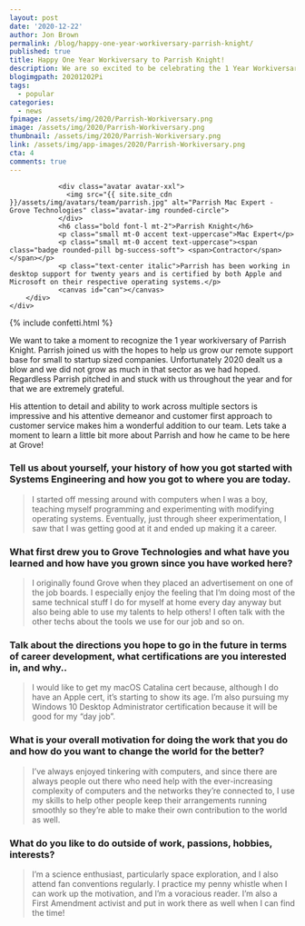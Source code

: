```yaml
---
layout: post
date: '2020-12-22'
author: Jon Brown
permalink: /blog/happy-one-year-workiversary-parrish-knight/
published: true
title: Happy One Year Workiversary to Parrish Knight!
description: We are so excited to be celebrating the 1 Year Workiversary of Parrish Knight here at Grove!
blogimgpath: 20201202Pi
tags:
  - popular
categories:
  - news
fpimage: /assets/img/2020/Parrish-Workiversary.png
image: /assets/img/2020/Parrish-Workiversary.png
thumbnail: /assets/img/2020/Parrish-Workiversary.png
link: /assets/img/app-images/2020/Parrish-Workiversary.png
cta: 4
comments: true
---
```

<div class="col-md-12 col-lg-12 mb-10">
		<div class="card card-border border-success shadow-light-lg">
			<div class="card-body d-flex flex-column align-items-center">
				
				<div class="avatar avatar-xxl">
				  <img src="{{ site.site_cdn }}/assets/img/avatars/team/parrish.jpg" alt="Parrish Mac Expert - Grove Technologies" class="avatar-img rounded-circle">
				</div>
				<h6 class="bold font-l mt-2">Parrish Knight</h6>
				<p class="small mt-0 accent text-uppercase">Mac Expert</p>
				<p class="small mt-0 accent text-uppercase"><span class="badge rounded-pill bg-success-soft"> <span>Contractor</span></span></p>
				<p class="text-center italic">Parrish has been working in desktop support for twenty years and is certified by both Apple and Microsoft on their respective operating systems.</p>
				<canvas id="can"></canvas>
		</div>
	</div>
</div>


{% include confetti.html %}

We want to take a moment to recognize the 1 year workiversary of Parrish Knight. Parrish joined us with the hopes to help us grow our remote support base for small to startup sized companies. Unfortunately 2020 dealt us a blow and we did not grow as much in that sector as we had hoped. Regardless Parrish pitched in and stuck with us throughout the year and for that we are extremely grateful.

His attention to detail and ability to work across multiple sectors is impressive and his attentive demeanor and customer first approach to customer service makes him a wonderful addition to our team. Lets take a moment to learn a little bit more about Parrish and how he came to be here at Grove!
					
### Tell us about yourself, your history of how you got started with Systems Engineering and how you got to where you are today.

> I started off messing around with computers when I was a boy, teaching myself programming and experimenting with modifying operating systems.  Eventually, just through sheer experimentation, I saw that I was getting good at it and ended up making it a career.

### What first drew you to Grove Technologies and what have you learned and how have you grown since you have worked here?

> I originally found Grove when they placed an advertisement on one of the job boards.  I especially enjoy the feeling that I’m doing most of the same technical stuff I do for myself at home every day anyway but also being able to use my talents to help others!  I often talk with the other techs about the tools we use for our job and so on.

### Talk about the directions you hope to go in the future in terms of career development, what certifications are you interested in, and why..

> I would like to get my macOS Catalina cert because, although I do have an Apple cert, it’s starting to show its age.  I’m also pursuing my Windows 10 Desktop Administrator certification because it will be good for my “day job”.

### What is your overall motivation for doing the work that you do and how do you want to change the world for the better?

> I’ve always enjoyed tinkering with computers, and since there are always people out there who need help with the ever-increasing complexity of computers and the networks they’re connected to, I use my skills to help other people keep their arrangements running smoothly so they’re able to make their own contribution to the world as well. 

### What do you like to do outside of work, passions, hobbies, interests?

> I’m a science enthusiast, particularly space exploration, and I also attend fan conventions regularly.  I practice my penny whistle when I can work up the motivation, and I’m a voracious reader.  I’m also a First Amendment activist and put in work there as well when I can find the time!
